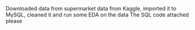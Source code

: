 Downloaded data from supermarket data from Kaggle, imported it to MySQL, cleaned it and run some EDA on the data
The SQL code attached please 
